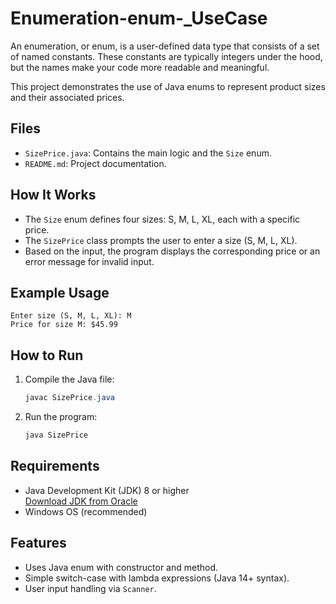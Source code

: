 # Enumeration-enum-_UseCase
An enumeration, or enum, is a user-defined data type that consists of a set of named constants. These constants are typically integers under the hood, but the names make your code more readable and meaningful.

This project demonstrates the use of Java enums to represent product sizes and their associated prices.

## Files
- `SizePrice.java`: Contains the main logic and the `Size` enum.
- `README.md`: Project documentation.

## How It Works
- The `Size` enum defines four sizes: S, M, L, XL, each with a specific price.
- The `SizePrice` class prompts the user to enter a size (S, M, L, XL).
- Based on the input, the program displays the corresponding price or an error message for invalid input.

## Example Usage
```
Enter size (S, M, L, XL): M
Price for size M: $45.99
```

## How to Run
1. Compile the Java file:
	```powershell
	javac SizePrice.java
	```
2. Run the program:
	```powershell
	java SizePrice
	```

## Requirements
- Java Development Kit (JDK) 8 or higher  
	[Download JDK from Oracle](https://www.oracle.com/java/technologies/downloads/)
- Windows OS (recommended)

## Features
- Uses Java enum with constructor and method.
- Simple switch-case with lambda expressions (Java 14+ syntax).
- User input handling via `Scanner`.
